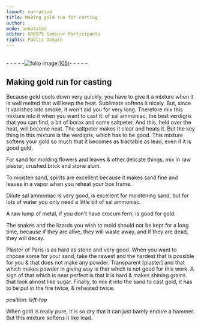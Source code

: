 ```yaml
---
layout: narrative
title: Making gold run for casting
author:
mode: annotated
editor: GR8975 Seminar Participants
rights: Public Domain
---
```


 <br/>- - - - -<a href="http://gallica.bnf.fr/ark:/12148/btv1b10500001g/f217.image"><img src="assets/photo-icon.png" alt="folio image: " style="display:inline-block; margin-bottom:-3px;">106r</a>- - - - - <br/> 
## Making gold run for casting

 
Because gold cools down very quickly, you have to give it a mixture when it is well melted that will keep the heat. Sublimate softens it nicely. But, since it vanishes into smoke, it won't aid you for very long. Therefore mix this mixture into it when you want to cast it: of sal ammoniac, the best verdigris that you can find, a bit of borax and some saltpeter. And this, held over the heat, will become neat. The saltpeter makes it clear and heats it. But the key thing in this mixture is the verdigris, which has to be good. This mixture softens your gold so much that it becomes as tractable as lead, even if it is good gold.
  
For sand for molding flowers and leaves & other delicate things, mix in raw plaster, crushed brick and stone alum.
 
To moisten sand, spirits are excellent because it makes sand fine and leaves in a vapor when you reheat your box frame.
 
Dilute sal ammoniac is very good, is excellent for moistening sand, but for lots of water you only need a little bit of sal ammoniac.
 
A raw lump of metal, if you don't have crocum ferri, is good for gold.
 
The snakes and the lizards you wish to mold should not be kept for a long time, because if they are alive, they will waste away, and if they are dead, they will decay.
 
Plaster of Paris is as hard as stone and very good. When you want to choose some for your sand, take the rawest and the hardest that is possible for you & that does not make any powder. Transparent [plaster] and that which makes powder in giving way is that which is not good for this work. A sign of that which is near perfect is that it is hard & makes shining grains that look almost like sugar. Finally, to mix it into the sand to cast gold, it has to be put in the fire twice, & reheated twice.
 
*position: left-top*

 When gold is really pure, it is so dry that it can just barely endure a hammer. But this mixture softens it like lead. 
 
